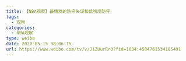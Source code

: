 ```yaml
---
title: 【NBA观察】最糟糕的防守失误和低强度防守
tags:
  - 观察
categories:
  - NBA观察
type: weibo
date: 2020-05-15 08:06:15
url: https://www.weibo.com/tv/v/J1ZUurRr3?fid=1034:4504761534185491
---
```


<!-- more -->